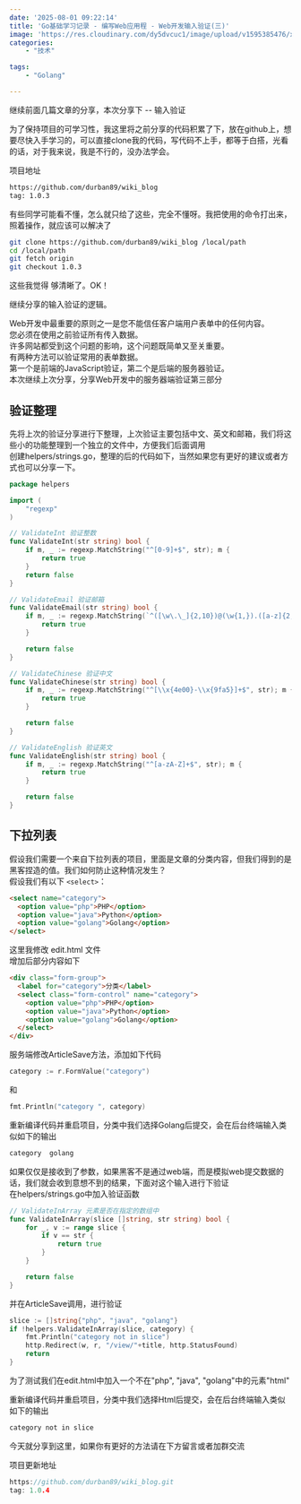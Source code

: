 ```yaml
---
date: '2025-08-01 09:22:14'
title: 'Go基础学习记录 - 编写Web应用程 - Web开发输入验证(三)'
image: 'https://res.cloudinary.com/dy5dvcuc1/image/upload/v1595385476/xiaorongmao/golang.jpg'
categories:
    - "技术"

tags:
    - "Golang"

---
```


继续前面几篇文章的分享，本次分享下 -- 输入验证

为了保持项目的可学习性，我这里将之前分享的代码积累了下，放在github上，想要尽快入手学习的，可以直接clone我的代码，写代码不上手，都等于白搭，光看的话，对于我来说，我是不行的，没办法学会。

项目地址

```bash
https://github.com/durban89/wiki_blog
tag: 1.0.3
```

有些同学可能看不懂，怎么就只给了这些，完全不懂呀。我把使用的命令打出来，照着操作，就应该可以解决了

```bash
git clone https://github.com/durban89/wiki_blog /local/path
cd /local/path
git fetch origin
git checkout 1.0.3
```

这些我觉得 够清晰了。OK！

继续分享的输入验证的逻辑。

Web开发中最重要的原则之一是您不能信任客户端用户表单中的任何内容。  
您必须在使用之前验证所有传入数据。  
许多网站都受到这个问题的影响，这个问题既简单又至关重要。  
有两种方法可以验证常用的表单数据。  
第一个是前端的JavaScript验证，第二个是后端的服务器验证。  
本次继续上次分享，分享Web开发中的服务器端验证第三部分

## 验证整理

先将上次的验证分享进行下整理，上次验证主要包括中文、英文和邮箱，我们将这些小的功能整理到一个独立的文件中，方便我们后面调用  
创建helpers/strings.go，整理的后的代码如下，当然如果您有更好的建议或者方式也可以分享一下。

```go
package helpers

import (
    "regexp"
)

// ValidateInt 验证整数
func ValidateInt(str string) bool {
    if m, _ := regexp.MatchString("^[0-9]+$", str); m {
        return true
    }
    return false
}

// ValidateEmail 验证邮箱
func ValidateEmail(str string) bool {
    if m, _ := regexp.MatchString(`^([\w\.\_]{2,10})@(\w{1,}).([a-z]{2,4})$`, str); m {
        return true
    }

    return false
}

// ValidateChinese 验证中文
func ValidateChinese(str string) bool {
    if m, _ := regexp.MatchString("^[\\x{4e00}-\\x{9fa5}]+$", str); m {
        return true
    }

    return false
}

// ValidateEnglish 验证英文
func ValidateEnglish(str string) bool {
    if m, _ := regexp.MatchString("^[a-zA-Z]+$", str); m {
        return true
    }

    return false
}
```

## 下拉列表

假设我们需要一个来自下拉列表的项目，里面是文章的分类内容，但我们得到的是黑客捏造的值。我们如何防止这种情况发生？  
假设我们有以下 `<select>`：

```html
<select name="category">
  <option value="php">PHP</option>
  <option value="java">Python</option>
  <option value="golang">Golang</option>
</select>
```

这里我修改 edit.html 文件  
增加后部分内容如下

```html
<div class="form-group">
  <label for="category">分类</label>
  <select class="form-control" name="category">
    <option value="php">PHP</option>
    <option value="java">Python</option>
    <option value="golang">Golang</option>
  </select>
</div>
```

服务端修改ArticleSave方法，添加如下代码

```go
category := r.FormValue("category")
```

和

```go
fmt.Println("category ", category)
```

重新编译代码并重启项目，分类中我们选择Golang后提交，会在后台终端输入类似如下的输出

```bash
category  golang
```

如果仅仅是接收到了参数，如果黑客不是通过web端，而是模拟web提交数据的话，我们就会收到意想不到的结果，下面对这个输入进行下验证  
在helpers/strings.go中加入验证函数

```go
// ValidateInArray 元素是否在指定的数组中
func ValidateInArray(slice []string, str string) bool {
    for _, v := range slice {
        if v == str {
            return true
        }
    }

    return false
}
```

并在ArticleSave调用，进行验证

```go
slice := []string{"php", "java", "golang"}
if !helpers.ValidateInArray(slice, category) {
    fmt.Println("category not in slice")
    http.Redirect(w, r, "/view/"+title, http.StatusFound)
    return
}
```

为了测试我们在edit.html中加入一个不在"php", "java", "golang"中的元素"html"

重新编译代码并重启项目，分类中我们选择Html后提交，会在后台终端输入类似如下的输出

```bash
category not in slice
```

今天就分享到这里，如果你有更好的方法请在下方留言或者加群交流

项目更新地址

```go
https://github.com/durban89/wiki_blog.git
tag: 1.0.4
```

